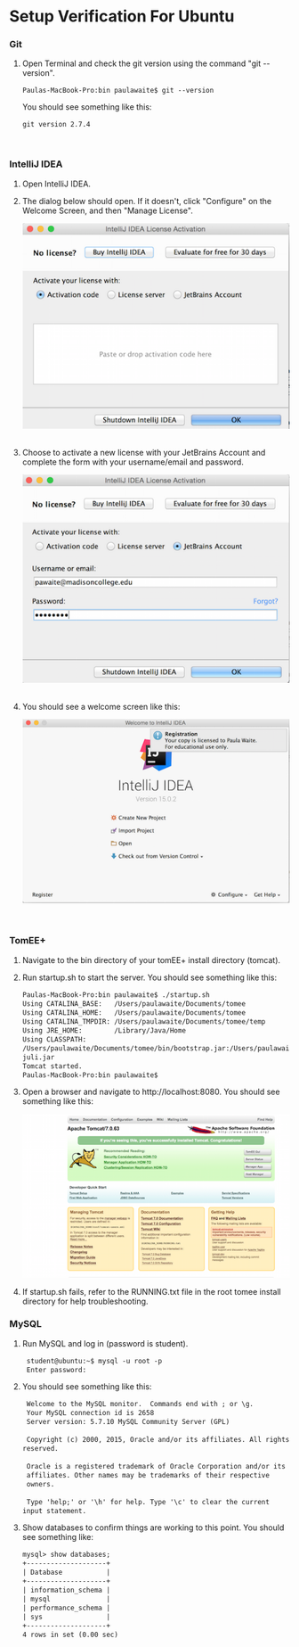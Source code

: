 # Setup Verification For Ubuntu

### Git

1. Open Terminal and check the git version using the command "git --version".

    ```
    Paulas-MacBook-Pro:bin paulawaite$ git --version
    ```

    You should see something like this:

    ```
    git version 2.7.4
    ```  
&nbsp;
&nbsp;
    
### IntelliJ IDEA

1. Open IntelliJ IDEA.
1. The dialog below should open. If it doesn't, click "Configure" on the Welcome Screen, and then "Manage License".

    ![Activation Screen](images/MacIntelliJActivationEmpty.png)
    <br/><br/>

1. Choose to activate a new license with your JetBrains Account and complete the form with your username/email and password.

    ![Activation Screen](images/MacIntelliJLicenseActivation.png)
    <br/><br/>

1. You should see a welcome screen like this:

    ![Welcome Screen](images/MacIntelliJWelcomeScreen.png)

&nbsp;
&nbsp;

### TomEE+

1. Navigate to the bin directory of your tomEE+ install directory (tomcat).  
1. Run startup.sh to start the server. You should see something like this:  

    ```
    Paulas-MacBook-Pro:bin paulawaite$ ./startup.sh
    Using CATALINA_BASE:   /Users/paulawaite/Documents/tomee
    Using CATALINA_HOME:   /Users/paulawaite/Documents/tomee
    Using CATALINA_TMPDIR: /Users/paulawaite/Documents/tomee/temp
    Using JRE_HOME:        /Library/Java/Home
    Using CLASSPATH:       /Users/paulawaite/Documents/tomee/bin/bootstrap.jar:/Users/paulawaite/Documents/tomee/bin/tomcat-juli.jar
    Tomcat started.
    Paulas-MacBook-Pro:bin paulawaite$ 
    ```
1. Open a browser and navigate to http://localhost:8080. You should see something like this: 

    ![Tomee home page](images/TomcatSuccess.png)

1. If startup.sh fails, refer to the RUNNING.txt file in the root tomee install directory for help troubleshooting.
&nbsp;
&nbsp;

### MySQL

1. Run MySQL and log in (password is student).  
    	
    	student@ubuntu:~$ mysql -u root -p
    	Enter password: 

1. You should see something like this:
   
    	Welcome to the MySQL monitor.  Commands end with ; or \g.
    	Your MySQL connection id is 2658
    	Server version: 5.7.10 MySQL Community Server (GPL)
    
    	Copyright (c) 2000, 2015, Oracle and/or its affiliates. All rights reserved.

    	Oracle is a registered trademark of Oracle Corporation and/or its
    	affiliates. Other names may be trademarks of their respective
    	owners.

    	Type 'help;' or '\h' for help. Type '\c' to clear the current input statement.
   
1. Show databases to confirm things are working to this point. You should see something like:  

    ```
    mysql> show databases;
    +--------------------+
    | Database           |
    +--------------------+
    | information_schema |
    | mysql              |
    | performance_schema |
    | sys                |
    +--------------------+
    4 rows in set (0.00 sec)
    ```